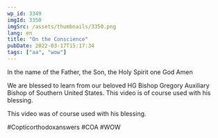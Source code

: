 ```yaml
---
wp_id: 3349
imgId: 3350
imgSrc: /assets/thumbnails/3350.png
lang: en
title: "On the Conscience"
pubDate: 2022-03-17T15:17:34
tags: ["aa", "wow"]
---
```

<!-- page: 6 -->

<p>In the name of the Father, the Son, the Holy Spirit one God Amen</p>
<p>We are blessed to learn from our beloved HG Bishop Gregory Auxiliary Bishop of Southern United States. This video is of course used with his blessing.</p>
<p>This video was of course used with his blessing.</p>
<p>#Copticorthodoxanswers #COA #WOW</p>

